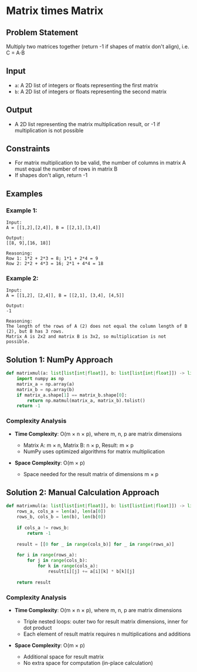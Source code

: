 # Matrix times Matrix

## Problem Statement

Multiply two matrices together (return -1 if shapes of matrix don't align), i.e. C = A⋅B

## Input
* `a`: A 2D list of integers or floats representing the first matrix
* `b`: A 2D list of integers or floats representing the second matrix

## Output
* A 2D list representing the matrix multiplication result, or -1 if multiplication is not possible

## Constraints
* For matrix multiplication to be valid, the number of columns in matrix A must equal the number of rows in matrix B
* If shapes don't align, return -1

## Examples

### Example 1:
```
Input:
A = [[1,2],[2,4]], B = [[2,1],[3,4]]

Output:
[[8, 9],[16, 18]]

Reasoning:
Row 1: 1*2 + 2*3 = 8; 1*1 + 2*4 = 9
Row 2: 2*2 + 4*3 = 16; 2*1 + 4*4 = 18
```

### Example 2:
```
Input:
A = [[1,2], [2,4]], B = [[2,1], [3,4], [4,5]]

Output:
-1

Reasoning:
The length of the rows of A (2) does not equal the column length of B (2), but B has 3 rows.
Matrix A is 2x2 and matrix B is 3x2, so multiplication is not possible.
```

## Solution 1: NumPy Approach

```python
def matrixmul(a: list[list[int|float]], b: list[list[int|float]]) -> list[list[int|float]]:
    import numpy as np
    matrix_a = np.array(a)
    matrix_b = np.array(b)
    if matrix_a.shape[1] == matrix_b.shape[0]:
        return np.matmul(matrix_a, matrix_b).tolist()
    return -1
```

### Complexity Analysis

- **Time Complexity**: O(m × n × p), where m, n, p are matrix dimensions
  - Matrix A: m × n, Matrix B: n × p, Result: m × p
  - NumPy uses optimized algorithms for matrix multiplication

- **Space Complexity**: O(m × p)
  - Space needed for the result matrix of dimensions m × p

## Solution 2: Manual Calculation Approach

```python
def matrixmul(a: list[list[int|float]], b: list[list[int|float]]) -> list[list[int|float]]:
    rows_a, cols_a = len(a), len(a[0])
    rows_b, cols_b = len(b), len(b[0])
    
    if cols_a != rows_b:
        return -1
    
    result = [[0 for _ in range(cols_b)] for _ in range(rows_a)]
    
    for i in range(rows_a):
        for j in range(cols_b):
            for k in range(cols_a):
                result[i][j] += a[i][k] * b[k][j]
    
    return result
```

### Complexity Analysis

- **Time Complexity**: O(m × n × p), where m, n, p are matrix dimensions
  - Triple nested loops: outer two for result matrix dimensions, inner for dot product
  - Each element of result matrix requires n multiplications and additions

- **Space Complexity**: O(m × p)
  - Additional space for result matrix
  - No extra space for computation (in-place calculation)

